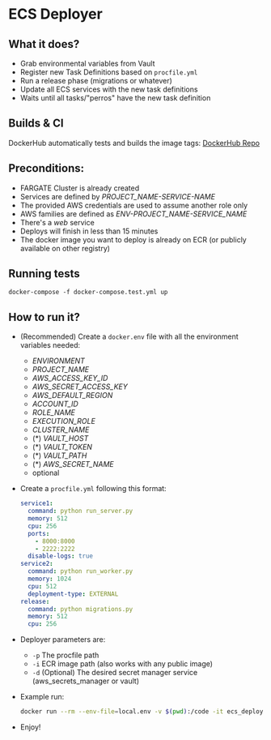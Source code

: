 # ECS Deployer

## What it does?

- Grab environmental variables from Vault
- Register new Task Definitions based on `procfile.yml`
- Run a release phase (migrations or whatever)
- Update all ECS services with the new task definitions
- Waits until all tasks/"perros" have the new task definition

## Builds & CI

DockerHub automatically tests and builds the image tags: [DockerHub Repo](https://cloud.docker.com/u/21buttons/repository/docker/21buttons/ecs-deployer/general)

## Preconditions:

- FARGATE Cluster is already created
- Services are defined by _PROJECT_NAME-SERVICE-NAME_
- The provided AWS credentials are used to assume another role only
- AWS families are defined as _ENV-PROJECT_NAME-SERVICE_NAME_
- There's a _web_ service
- Deploys will finish in less than 15 minutes
- The docker image you want to deploy is already on ECR (or publicly available on other registry)

## Running tests

`docker-compose -f docker-compose.test.yml up`

## How to run it?

- (Recommended) Create a `docker.env` file with all the environment variables needed:
    - _ENVIRONMENT_
    - _PROJECT_NAME_
    - _AWS_ACCESS_KEY_ID_
    - _AWS_SECRET_ACCESS_KEY_
    - _AWS_DEFAULT_REGION_
    - _ACCOUNT_ID_
    - _ROLE_NAME_
    - _EXECUTION_ROLE_
    - _CLUSTER_NAME_
    - (*) _VAULT_HOST_
    - (*) _VAULT_TOKEN_
    - (*) _VAULT_PATH_
    - (*) _AWS_SECRET_NAME_ 
    
    * optional
    
- Create a `procfile.yml` following this format:

    ```yaml
    service1:
      command: python run_server.py
      memory: 512
      cpu: 256
      ports:
        - 8000:8000
        - 2222:2222
      disable-logs: true
    service2:
      command: python run_worker.py
      memory: 1024
      cpu: 512
      deployment-type: EXTERNAL
    release:
      command: python migrations.py
      memory: 512
      cpu: 256
    ```
- Deployer parameters are:
    - `-p` The procfile path
    - `-i` ECR image path (also works with any public image)
    - `-d` (Optional) The desired secret manager service (aws_secrets_manager or vault)
    
- Example run:

    ```bash
    docker run --rm --env-file=local.env -v $(pwd):/code -it ecs_deployer deploy -p /code/procfile.yml -i << ecr_path>> -d aws_secrets_manager
    ```
    
- Enjoy!
